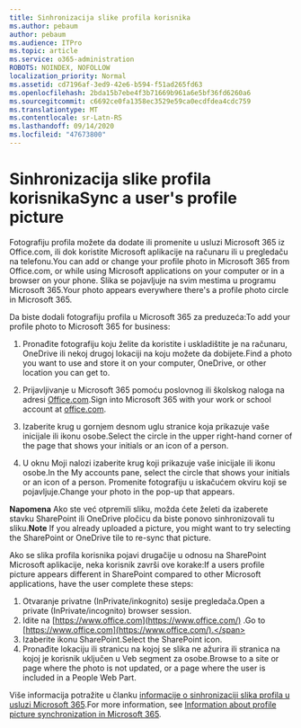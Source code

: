 ```yaml
---
title: Sinhronizacija slike profila korisnika
ms.author: pebaum
author: pebaum
ms.audience: ITPro
ms.topic: article
ms.service: o365-administration
ROBOTS: NOINDEX, NOFOLLOW
localization_priority: Normal
ms.assetid: cd7196af-3ed9-42e6-b594-f51ad265fd63
ms.openlocfilehash: 2bda15b7ebe4f3b71669b961a6e5bf36fd6260a6
ms.sourcegitcommit: c6692ce0fa1358ec3529e59ca0ecdfdea4cdc759
ms.translationtype: MT
ms.contentlocale: sr-Latn-RS
ms.lasthandoff: 09/14/2020
ms.locfileid: "47673800"
---
```

# <a name="sync-a-users-profile-picture"></a><span data-ttu-id="5ad24-102">Sinhronizacija slike profila korisnika</span><span class="sxs-lookup"><span data-stu-id="5ad24-102">Sync a user's profile picture</span></span>

<span data-ttu-id="5ad24-103">Fotografiju profila možete da dodate ili promenite u usluzi Microsoft 365 iz Office.com, ili dok koristite Microsoft aplikacije na računaru ili u pregledaču na telefonu.</span><span class="sxs-lookup"><span data-stu-id="5ad24-103">You can add or change your profile photo in Microsoft 365 from Office.com, or while using Microsoft applications on your computer or in a browser on your phone.</span></span> <span data-ttu-id="5ad24-104">Slika se pojavljuje na svim mestima u programu Microsoft 365.</span><span class="sxs-lookup"><span data-stu-id="5ad24-104">Your photo appears everywhere there's a profile photo circle in Microsoft 365.</span></span>

<span data-ttu-id="5ad24-105">Da biste dodali fotografiju profila u Microsoft 365 za preduzeća:</span><span class="sxs-lookup"><span data-stu-id="5ad24-105">To add your profile photo to Microsoft 365 for business:</span></span>

1. <span data-ttu-id="5ad24-106">Pronađite fotografiju koju želite da koristite i uskladištite je na računaru, OneDrive ili nekoj drugoj lokaciji na koju možete da dobijete.</span><span class="sxs-lookup"><span data-stu-id="5ad24-106">Find a photo you want to use and store it on your computer, OneDrive, or other location you can get to.</span></span>

2. <span data-ttu-id="5ad24-107">Prijavljivanje u Microsoft 365 pomoću poslovnog ili školskog naloga na adresi [Office.com](https://www.office.com).</span><span class="sxs-lookup"><span data-stu-id="5ad24-107">Sign into Microsoft 365 with your work or school account at [office.com](https://www.office.com).</span></span>

3. <span data-ttu-id="5ad24-108">Izaberite krug u gornjem desnom uglu stranice koja prikazuje vaše inicijale ili ikonu osobe.</span><span class="sxs-lookup"><span data-stu-id="5ad24-108">Select the circle in the upper right-hand corner of the page that shows your initials or an icon of a person.</span></span>

4. <span data-ttu-id="5ad24-109">U oknu Moji nalozi izaberite krug koji prikazuje vaše inicijale ili ikonu osobe.</span><span class="sxs-lookup"><span data-stu-id="5ad24-109">In the My accounts pane, select the circle that shows your initials or an icon of a person.</span></span> <span data-ttu-id="5ad24-110">Promenite fotografiju u iskačućem okviru koji se pojavljuje.</span><span class="sxs-lookup"><span data-stu-id="5ad24-110">Change your photo in the pop-up that appears.</span></span>

<span data-ttu-id="5ad24-111">**Napomena** Ako ste već otpremili sliku, možda ćete želeti da izaberete stavku SharePoint ili OneDrive pločicu da biste ponovo sinhronizovali tu sliku.</span><span class="sxs-lookup"><span data-stu-id="5ad24-111">**Note** If you already uploaded a picture, you might want to try selecting the SharePoint or OneDrive tile to re-sync that picture.</span></span>

<span data-ttu-id="5ad24-112">Ako se slika profila korisnika pojavi drugačije u odnosu na SharePoint Microsoft aplikacije, neka korisnik završi ove korake:</span><span class="sxs-lookup"><span data-stu-id="5ad24-112">If a users profile picture appears different in SharePoint compared to other Microsoft applications, have the user complete these steps:</span></span>

1. <span data-ttu-id="5ad24-113">Otvaranje privatne (InPrivate/inkognito) sesije pregledača.</span><span class="sxs-lookup"><span data-stu-id="5ad24-113">Open a private (InPrivate/incognito) browser session.</span></span>
2. <span data-ttu-id="5ad24-114">Idite na [https://www.office.com](https://www.office.com/) .</span><span class="sxs-lookup"><span data-stu-id="5ad24-114">Go to [https://www.office.com](https://www.office.com/).</span></span>
3. <span data-ttu-id="5ad24-115">Izaberite ikonu SharePoint.</span><span class="sxs-lookup"><span data-stu-id="5ad24-115">Select the SharePoint icon.</span></span>
4. <span data-ttu-id="5ad24-116">Pronađite lokaciju ili stranicu na kojoj se slika ne ažurira ili stranica na kojoj je korisnik uključen u Veb segment za osobe.</span><span class="sxs-lookup"><span data-stu-id="5ad24-116">Browse to a site or page where the photo is not updated, or a page where the user is included in a People Web Part.</span></span>

<span data-ttu-id="5ad24-117">Više informacija potražite u članku [informacije o sinhronizaciji slika profila u usluzi Microsoft 365](https://support.office.com/article/information-about-profile-picture-synchronization-in-office-365-20594d76-d054-4af4-a660-401133e3d48a).</span><span class="sxs-lookup"><span data-stu-id="5ad24-117">For more information, see [Information about profile picture synchronization in Microsoft 365](https://support.office.com/article/information-about-profile-picture-synchronization-in-office-365-20594d76-d054-4af4-a660-401133e3d48a).</span></span>

